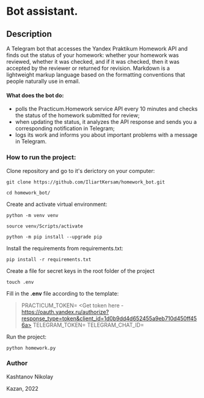 # Bot assistant.
## Description
A Telegram bot that accesses the Yandex Praktikum Homework API and finds out the status of your homework: whether your homework was reviewed, whether it was checked, and if it was checked, then it was accepted by the reviewer or returned for revision. Markdown is a lightweight markup language based on the formatting conventions that people naturally use in email.
#### What does the bot do:
- polls the Practicum.Homework service API every 10 minutes and checks the status of the homework submitted for review;
- when updating the status, it analyzes the API response and sends you a corresponding notification in Telegram;
- logs its work and informs you about important problems with a message in Telegram.
### How to run the project:
Clone repository and go to it's derictory on your computer:
```
git clone https://github.com/IliartKersam/homework_bot.git
```
```
cd homework_bot/
```
Create and activate virtual environment:

```
python -m venv venv
```
```
source venv/Scripts/activate
```
```
python -m pip install --upgrade pip
```
Install the requirements from requirements.txt:
```
pip install -r requirements.txt
```
Create a file for secret keys in the root folder of the project
```
touch .env
```
Fill in the **.env** file according to the template:
> PRACTICUM_TOKEN= <Get token here - https://oauth.yandex.ru/authorize?response_type=token&client_id=1d0b9dd4d652455a9eb710d450ff456a>
> TELEGRAM_TOKEN= <Your Telegram Bot token>
> TELEGRAM_CHAT_ID= <Your Telegram chat ID>

Run the project:
```
python homework.py
```
### Author
Kashtanov Nikolay

Kazan, 2022
